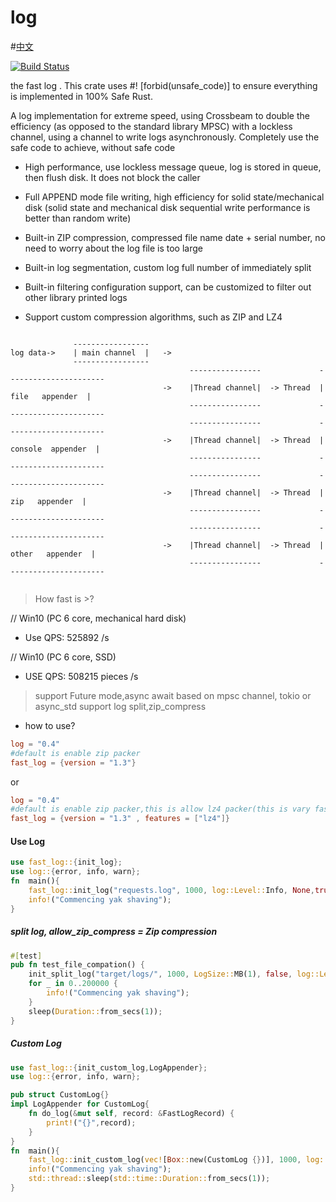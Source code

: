 # log
#[中文](README_CH.md)

[![Build Status](https://app.travis-ci.com/rbatis/fast_log.svg?branch=master)](https://app.travis-ci.com/rbatis/fast_log)

the fast log . This crate uses #! [forbid(unsafe_code)] to ensure everything is implemented in 100% Safe Rust.

A log implementation for extreme speed, using Crossbeam to double the efficiency (as opposed to the standard library MPSC) with a lockless channel, using a channel to write logs asynchronously. Completely use the safe code to achieve, without safe code


* High performance, use lockless message queue, log is stored in queue, then flush disk. It does not block the caller

* Full APPEND mode file writing, high efficiency for solid state/mechanical disk (solid state and mechanical disk sequential write performance is better than random write)

* Built-in ZIP compression, compressed file name date + serial number, no need to worry about the log file is too large

* Built-in log segmentation, custom log full number of immediately split

* Built-in filtering configuration support, can be customized to filter out other library printed logs

* Support custom compression algorithms, such as ZIP and LZ4




```

              -----------------
log data->    | main channel  |   ->          
              ----------------- 
                                        ----------------             ----------------------
                                  ->    |Thread channel|  -> Thread  |   file   appender  |
                                        ----------------             ----------------------
                                        ----------------             ----------------------
                                  ->    |Thread channel|  -> Thread  |  console  appender  |
                                        ----------------             ----------------------
                                        ----------------             ----------------------
                                  ->    |Thread channel|  -> Thread  |   zip   appender  |
                                        ----------------             ----------------------
                                        ----------------             ----------------------
                                  ->    |Thread channel|  -> Thread  |   other   appender  |
                                        ----------------             ----------------------


```



> How fast is >?

// Win10 (PC 6 core, mechanical hard disk)

* Use QPS: 525892 /s



// Win10 (PC 6 core, SSD)

* USE QPS: 508215 pieces /s



> support Future mode,async await based on mpsc channel, tokio or async_std
> support log split,zip_compress

* how to use?

```toml
log = "0.4"
#default is enable zip packer
fast_log = {version = "1.3"}
```
or
```toml
log = "0.4"
#default is enable zip packer,this is allow lz4 packer(this is vary faster)
fast_log = {version = "1.3" , features = ["lz4"]}
```





#### Use Log

```rust
use fast_log::{init_log};
use log::{error, info, warn};
fn  main(){
    fast_log::init_log("requests.log", 1000, log::Level::Info, None,true);
    info!("Commencing yak shaving");
}
```



##### split log, allow_zip_compress = Zip compression

```rust
#[test]
pub fn test_file_compation() {
    init_split_log("target/logs/", 1000, LogSize::MB(1), false, log::Level::Info, None, Box::new(ZipPacker{}), true);// or Box::new(LZ4Packer{})
    for _ in 0..200000 {
        info!("Commencing yak shaving");
    }
    sleep(Duration::from_secs(1));
}
```



##### Custom Log

```rust
use fast_log::{init_custom_log,LogAppender};
use log::{error, info, warn};

pub struct CustomLog{}
impl LogAppender for CustomLog{
    fn do_log(&mut self, record: &FastLogRecord) {
        print!("{}",record);
    }
}
fn  main(){
    fast_log::init_custom_log(vec![Box::new(CustomLog {})], 1000, log::Level::Info, Box::new(NoFilter {}));
    info!("Commencing yak shaving");
    std::thread::sleep(std::time::Duration::from_secs(1));
}
```
